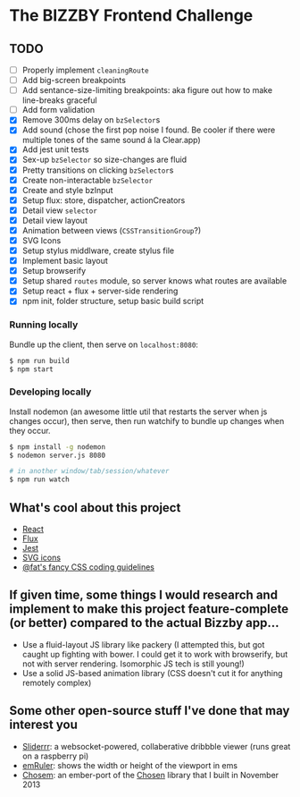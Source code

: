 # The BIZZBY Frontend Challenge

## TODO
- [ ] Properly implement `cleaningRoute`
- [ ] Add big-screen breakpoints
- [ ] Add sentance-size-limiting breakpoints: aka figure out how to make line-breaks graceful
- [ ] Add form validation
- [x] Remove 300ms delay on `bzSelector`s
- [x] Add sound (chose the first pop noise I found. Be cooler if there were multiple tones of the same sound á la Clear.app)
- [x] Add jest unit tests
- [x] Sex-up `bzSelector` so size-changes are fluid
- [x] Pretty transitions on clicking `bzSelector`s
- [x] Create non-interactable `bzSelector`
- [x] Create and style bzInput
- [x] Setup flux: store, dispatcher, actionCreators
- [x] Detail view `selector`
- [x] Detail view layout
- [x] Animation between views (`CSSTransitionGroup`?)
- [x] SVG Icons
- [x] Setup stylus middlware, create stylus file
- [x] Implement basic layout
- [x] Setup browserify
- [x] Setup shared `routes` module, so server knows what routes are available
- [x] Setup react + flux + server-side rendering
- [x] npm init, folder structure, setup basic build script

### Running locally
Bundle up the client, then serve on `localhost:8080`:

```bash
$ npm run build
$ npm start
```

### Developing locally
Install nodemon (an awesome little util that restarts the server when js changes occur), then serve, then run watchify to bundle up changes when they occur.

```bash
$ npm install -g nodemon
$ nodemon server.js 8080

# in another window/tab/session/whatever
$ npm run watch
```

## What's cool about this project
- [React](http://facebook.github.io/react/)
- [Flux](http://facebook.github.io/flux/)
- [Jest](http://facebook.github.io/jest/)
- [SVG icons](http://iestynwilliams.net/icons-for-the-web-in-2014)
- [@fat's fancy CSS coding guidelines](https://gist.github.com/fat/a47b882eb5f84293c4ed#is-stateOfComponent)

## If given time, some things I would research and implement to make this project feature-complete (or better) compared to the actual Bizzby app...
- Use a fluid-layout JS library like packery (I attempted this, but got caught up fighting with bower. I could get it to work with browserify, but not with server rendering. Isomorphic JS tech is still young!)
- Use a solid JS-based animation library (CSS doesn't cut it for anything remotely complex)

## Some other open-source stuff I've done that may interest you
- [Sliderrr](https://github.com/iest/sliderrr): a websocket-powered, collaberative dribbble viewer (runs great on a raspberry pi)
- [emRuler](https://github.com/iest/emRuler): shows the width or height of the viewport in ems
- [Chosem](https://github.com/iest/Chosem): an ember-port of the [Chosen](http://harvesthq.github.io/chosen/) library that I built in November 2013
